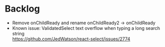 # Backlog

- Remove onChildReady and rename onChildReady2 -> onChildReady
- Known issue: ValidatedSelect text overflow when typing a long search string  
  https://github.com/JedWatson/react-select/issues/2774
